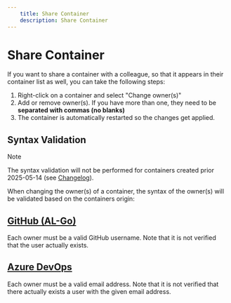 ```yaml
---
    title: Share Container
    description: Share Container
---
```


# Share Container

If you want to share a container with a colleague, so that it appears in their container list as well, you can take the following steps:

1. Right-click on a container and select "Change owner(s)"
1. Add or remove owner(s). If you have more than one, they need to be **separated with commas (no blanks)**
1. The container is automatically restarted so the changes get applied.

## Syntax Validation

> [!NOTE]
> The syntax validation will not be performed for containers created prior 2025-05-14 (see [Changelog](../history-roadmap/changelogs/backend/container.md#v1620-2025-05-14)).

When changing the owner(s) of a container, the syntax of the owner(s) will be validated based on the containers origin:

## [**GitHub (AL-Go)**](#tab/github)

Each owner must be a valid GitHub username. Note that it is not verified that the user actually exists.

## [**Azure DevOps**](#tab/azdevops)

Each owner must be a valid email address. Note that it is not verified that there actually exists a user with the given email address.
